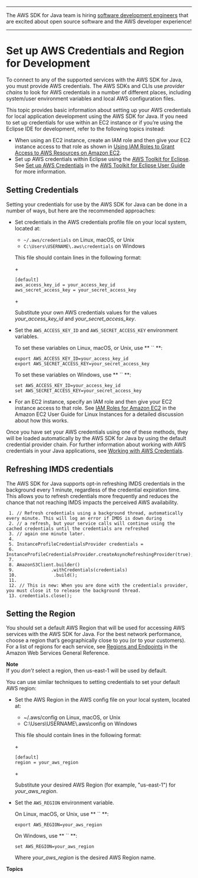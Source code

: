 --------

The AWS SDK for Java team is hiring [software development engineers](https://github.com/aws/aws-sdk-java-v2/issues/3156) that are excited about open source software and the AWS developer experience\!

--------

# Set up AWS Credentials and Region for Development<a name="setup-credentials"></a>

To connect to any of the supported services with the AWS SDK for Java, you must provide AWS credentials\. The AWS SDKs and CLIs use *provider chains* to look for AWS credentials in a number of different places, including system/user environment variables and local AWS configuration files\.

This topic provides basic information about setting up your AWS credentials for local application development using the AWS SDK for Java\. If you need to set up credentials for use within an EC2 instance or if you’re using the Eclipse IDE for development, refer to the following topics instead:
+ When using an EC2 instance, create an IAM role and then give your EC2 instance access to that role as shown in [Using IAM Roles to Grant Access to AWS Resources on Amazon EC2](java-dg-roles.md)\.
+ Set up AWS credentials within Eclipse using the [AWS Toolkit for Eclipse](http://aws.amazon.com/eclipse/)\. See [Set up AWS Credentials](https://docs.aws.amazon.com/toolkit-for-eclipse/v1/user-guide/setup-credentials.html) in the [AWS Toolkit for Eclipse User Guide](https://docs.aws.amazon.com/toolkit-for-eclipse/v1/user-guide/) for more information\.

## Setting Credentials<a name="setup-credentials-setting"></a>

Setting your credentials for use by the AWS SDK for Java can be done in a number of ways, but here are the recommended approaches:
+ Set credentials in the AWS credentials profile file on your local system, located at:
  +  `~/.aws/credentials` on Linux, macOS, or Unix
  +  `C:\Users\USERNAME\.aws\credentials` on Windows

  This file should contain lines in the following format:

  \+

  ```
  [default]
  aws_access_key_id = your_access_key_id
  aws_secret_access_key = your_secret_access_key
  ```

  \+

  Substitute your own AWS credentials values for the values *your\_access\_key\_id* and *your\_secret\_access\_key*\.
+ Set the `AWS_ACCESS_KEY_ID` and `AWS_SECRET_ACCESS_KEY` environment variables\.

  To set these variables on Linux, macOS, or Unix, use ** `` **:

  ```
  export AWS_ACCESS_KEY_ID=your_access_key_id
  export AWS_SECRET_ACCESS_KEY=your_secret_access_key
  ```

  To set these variables on Windows, use ** `` **:

  ```
  set AWS_ACCESS_KEY_ID=your_access_key_id
  set AWS_SECRET_ACCESS_KEY=your_secret_access_key
  ```
+ For an EC2 instance, specify an IAM role and then give your EC2 instance access to that role\. See [IAM Roles for Amazon EC2](http://docs.aws.amazon.com/AWSEC2/latest/UserGuide/iam-roles-for-amazon-ec2.html) in the Amazon EC2 User Guide for Linux Instances for a detailed discussion about how this works\.

Once you have set your AWS credentials using one of these methods, they will be loaded automatically by the AWS SDK for Java by using the default credential provider chain\. For further information about working with AWS credentials in your Java applications, see [Working with AWS Credentials](credentials.md)\.

## Refreshing IMDS credentials<a name="refresh-credentials"></a>

The AWS SDK for Java supports opt\-in refreshing IMDS credentials in the background every 1 minute, regardless of the credential expiration time\. This allows you to refresh credentials more frequently and reduces the chance that not reaching IMDS impacts the perceived AWS availability\.

```
 1. // Refresh credentials using a background thread, automatically every minute. This will log an error if IMDS is down during
 2. // a refresh, but your service calls will continue using the cached credentials until the credentials are refreshed
 3. // again one minute later.
 4.
 5. InstanceProfileCredentialsProvider credentials =
 6.     InstanceProfileCredentialsProvider.createAsyncRefreshingProvider(true);
 7.
 8. AmazonS3Client.builder()
 9.              .withCredentials(credentials)
 10.              .build();
 11.
 12. // This is new: When you are done with the credentials provider, you must close it to release the background thread.
 13. credentials.close();
```

## Setting the Region<a name="setup-credentials-setting-region"></a>

You should set a default AWS Region that will be used for accessing AWS services with the AWS SDK for Java\. For the best network performance, choose a region that’s geographically close to you \(or to your customers\)\. For a list of regions for each service, see [Regions and Endpoints](https://docs.aws.amazon.com/general/latest/gr/rande.html) in the Amazon Web Services General Reference\.

**Note**  
If you *don’t* select a region, then us\-east\-1 will be used by default\.

You can use similar techniques to setting credentials to set your default AWS region:
+ Set the AWS Region in the AWS config file on your local system, located at:
  + \~/\.aws/config on Linux, macOS, or Unix
  + C:\\Users\\USERNAME\\\.aws\\config on Windows

  This file should contain lines in the following format:

  \+

  ```
  [default]
  region = your_aws_region
  ```

  \+

  Substitute your desired AWS Region \(for example, "us\-east\-1"\) for *your\_aws\_region*\.
+ Set the `AWS_REGION` environment variable\.

  On Linux, macOS, or Unix, use ** `` **:

  ```
  export AWS_REGION=your_aws_region
  ```

  On Windows, use ** `` **:

  ```
  set AWS_REGION=your_aws_region
  ```

  Where *your\_aws\_region* is the desired AWS Region name\.

**Topics**